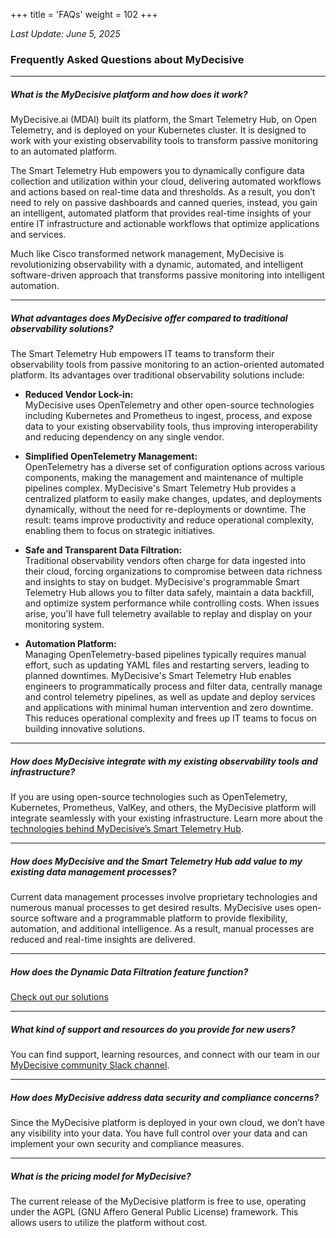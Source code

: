 +++
title = 'FAQs'
weight = 102
+++

_Last Update: June 5, 2025_

### Frequently Asked Questions about MyDecisive

---

##### What is the MyDecisive platform and how does it work?

MyDecisive.ai (MDAI) built its platform, the Smart Telemetry Hub, on Open Telemetry, and is deployed on your Kubernetes cluster.  It is designed to work with your existing observability tools to transform passive monitoring to an automated platform.

The Smart Telemetry Hub empowers you to dynamically configure data collection and utilization within your cloud, delivering automated workflows and actions based on real-time data and thresholds. As a result, you don’t need to rely on passive dashboards and canned queries, instead, you gain an intelligent, automated platform that provides real-time insights of your entire IT infrastructure and actionable workflows that optimize applications and services.

Much like Cisco transformed network management, MyDecisive is revolutionizing observability with a dynamic, automated, and intelligent software-driven approach that transforms passive monitoring into intelligent automation.

---

##### What advantages does MyDecisive offer compared to traditional observability solutions?

The Smart Telemetry Hub empowers IT teams to transform their observability tools from passive monitoring to an action-oriented automated platform. Its advantages over traditional observability solutions include:

- **Reduced Vendor Lock-in:**  
  MyDecisive uses OpenTelemetry and other open-source technologies including Kubernetes and Prometheus to ingest, process, and expose data to your existing observability tools, thus improving interoperability and reducing dependency on any single vendor.

- **Simplified OpenTelemetry Management:**  
  OpenTelemetry has a diverse set of configuration options across various components, making the management and maintenance of multiple pipelines complex. MyDecisive's Smart Telemetry Hub provides a centralized platform to easily make changes, updates, and deployments dynamically, without the need for re-deployments or downtime. The result: teams improve productivity and reduce operational complexity, enabling them to focus on strategic initiatives.

- **Safe and Transparent Data Filtration:**  
  Traditional observability vendors often charge for data ingested into their cloud, forcing organizations to compromise between data richness and insights to stay on budget. MyDecisive's programmable Smart Telemetry Hub allows you to filter data safely, maintain a data backfill, and optimize system performance while controlling costs. When issues arise, you'll have full telemetry available to replay and display on your monitoring system.

- **Automation Platform:**  
  Managing OpenTelemetry-based pipelines typically requires manual effort, such as updating YAML files and restarting servers, leading to planned downtimes. MyDecisive's Smart Telemetry Hub enables engineers to programmatically process and filter data, centrally manage and control telemetry pipelines, as well as update and deploy services and applications with minimal human intervention and zero downtime. This reduces operational complexity and frees up IT teams to focus on building innovative solutions.

---

<!-- #### Is any specific infrastructure required to implement MyDecisive?
[Link to system requirements]

--- -->

##### How does MyDecisive integrate with my existing observability tools and infrastructure?

If you are using open-source technologies such as OpenTelemetry, Kubernetes, Prometheus, ValKey, and others, the MyDecisive platform will integrate seamlessly with your existing infrastructure. Learn more about the [technologies behind MyDecisive’s Smart Telemetry Hub](https://docs.mydecisive.ai/overview/architecture/index.html).

---

##### How does MyDecisive and the Smart Telemetry Hub add value to my existing data management processes?

Current data management processes involve proprietary technologies and numerous manual processes to get desired results. MyDecisive uses open-source software and a programmable platform to provide flexibility, automation, and additional intelligence. As a result, manual processes are reduced and real-time insights are delivered.

---

##### How does the Dynamic Data Filtration feature function?
[Check out our solutions](/solutions)

---

##### What kind of support and resources do you provide for new users?

You can find support, learning resources, and connect with our team in our [MyDecisive community Slack channel](https://communityinviter.com/apps/mydecisivecommunity/octobuddy).

---

##### How does MyDecisive address data security and compliance concerns?

Since the MyDecisive platform is deployed in your own cloud, we don’t have any visibility into your data. You have full control over your data and can implement your own security and compliance measures.    

---

##### What is the pricing model for MyDecisive?

The current release of the MyDecisive platform is free to use, operating under the AGPL (GNU Affero General Public License) framework. This allows users to utilize the platform without cost.  